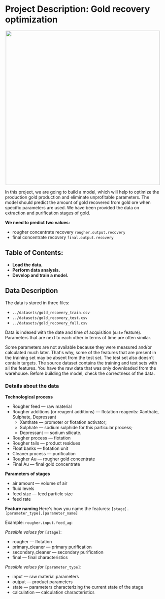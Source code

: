 # Project Description: Gold recovery optimization

<p align="center">
<img src="../datasets/cover.png" width="500px">
</p>

In this project, we are going to build a model, which will help to optimize the production gold production and eliminate unprofitable parameters. The model should predict the amount of gold recovered from gold ore when specific parameters are used. We have been provided the data on extraction and purification stages of gold.

**We need to predict two values:**
- rougher concentrate recovery `rougher.output.recovery`
- final concentrate recovery `final.output.recovery`


## Table of Contents:
- **Load the data.**
- **Perform data analysis.**
- **Develop and train a model.**


## Data Description
The data is stored in three files:
- ```../datasets/gold_recovery_train.csv```
- ```../datasets/gold_recovery_test.csv```
- ```../datasets/gold_recovery_full.csv```

Data is indexed with the date and time of acquisition (`date` feature). Parameters that are next to each other in terms of time are often similar.

Some parameters are not available because they were measured and/or calculated much later. That's why, some of the features that are present in the training set may be absent from the test set. The test set also doesn't contain targets.
The source dataset contains the training and test sets with all the features.
You have the raw data that was only downloaded from the warehouse. Before building the model, check the correctness of the data.

### Details about the data
**Technological process**

- Rougher feed — raw material
- Rougher additions (or reagent additions) — flotation reagents: Xanthate, Sulphate, Depressant
    - Xanthate — promoter or flotation activator;
    - Sulphate — sodium sulphide for this particular process;
    - Depressant — sodium silicate.
- Rougher process — flotation
- Rougher tails — product residues
- Float banks — flotation unit
- Cleaner process — purification
- Rougher Au — rougher gold concentrate
- Final Au — final gold concentrate

**Parameters of stages**
- air amount — volume of air
- fluid levels
- feed size — feed particle size
- feed rate


**Feature naming**
Here's how you name the features:
`[stage].[parameter_type].[parameter_name]`

Example: `rougher.input.feed_ag`:

*Possible values for* `[stage]`:
- rougher — flotation
- primary_cleaner — primary purification
- secondary_cleaner — secondary purification
- final — final characteristics


*Possible values for* `[parameter_type]`:
- input — raw material parameters
- output — product parameters
- state — parameters characterizing the current state of the stage
- calculation — calculation characteristics

